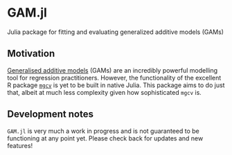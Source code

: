 # GAM.jl
Julia package for fitting and evaluating generalized additive models (GAMs)

## Motivation

[Generalised additive models](https://en.wikipedia.org/wiki/Generalized_additive_model) (GAMs) are an incredibly powerful modelling tool for regression practitioners. However, the functionality of the excellent R package [`mgcv`](https://cran.r-project.org/web/packages/mgcv/mgcv.pdf) is yet to be built in native Julia. This package aims to do just that, albeit at much less complexity given how sophisticated `mgcv` is.

## Development notes

`GAM.jl` is very much a work in progress and is not guaranteed to be functioning at any point yet. Please check back for updates and new features!

